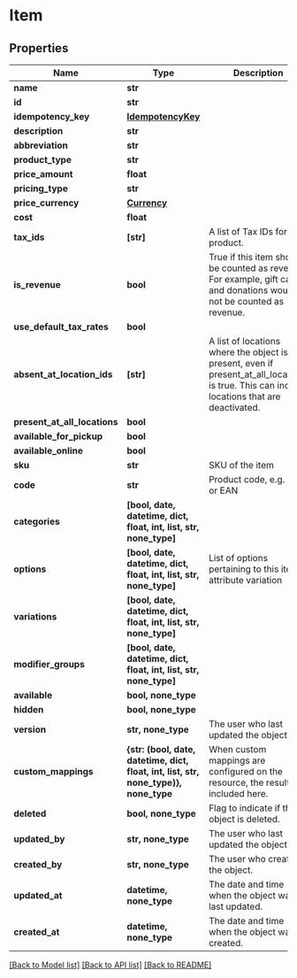 # Item


## Properties
Name | Type | Description | Notes
------------ | ------------- | ------------- | -------------
**name** | **str** |  | 
**id** | **str** |  | [optional] 
**idempotency_key** | [**IdempotencyKey**](IdempotencyKey.md) |  | [optional] 
**description** | **str** |  | [optional] 
**abbreviation** | **str** |  | [optional] 
**product_type** | **str** |  | [optional] 
**price_amount** | **float** |  | [optional] 
**pricing_type** | **str** |  | [optional] 
**price_currency** | [**Currency**](Currency.md) |  | [optional] 
**cost** | **float** |  | [optional] 
**tax_ids** | **[str]** | A list of Tax IDs for the product. | [optional] 
**is_revenue** | **bool** | True if this item should be counted as revenue. For example, gift cards and donations would not be counted as revenue. | [optional] 
**use_default_tax_rates** | **bool** |  | [optional] 
**absent_at_location_ids** | **[str]** | A list of locations where the object is not present, even if present_at_all_locations is true. This can include locations that are deactivated. | [optional] 
**present_at_all_locations** | **bool** |  | [optional] 
**available_for_pickup** | **bool** |  | [optional] 
**available_online** | **bool** |  | [optional] 
**sku** | **str** | SKU of the item | [optional] 
**code** | **str** | Product code, e.g. UPC or EAN | [optional] 
**categories** | **[bool, date, datetime, dict, float, int, list, str, none_type]** |  | [optional] 
**options** | **[bool, date, datetime, dict, float, int, list, str, none_type]** | List of options pertaining to this item&#39;s attribute variation | [optional] 
**variations** | **[bool, date, datetime, dict, float, int, list, str, none_type]** |  | [optional] 
**modifier_groups** | **[bool, date, datetime, dict, float, int, list, str, none_type]** |  | [optional] 
**available** | **bool, none_type** |  | [optional] 
**hidden** | **bool, none_type** |  | [optional] 
**version** | **str, none_type** | The user who last updated the object. | [optional] [readonly] 
**custom_mappings** | **{str: (bool, date, datetime, dict, float, int, list, str, none_type)}, none_type** | When custom mappings are configured on the resource, the result is included here. | [optional] 
**deleted** | **bool, none_type** | Flag to indicate if the object is deleted. | [optional] 
**updated_by** | **str, none_type** | The user who last updated the object. | [optional] [readonly] 
**created_by** | **str, none_type** | The user who created the object. | [optional] [readonly] 
**updated_at** | **datetime, none_type** | The date and time when the object was last updated. | [optional] [readonly] 
**created_at** | **datetime, none_type** | The date and time when the object was created. | [optional] [readonly] 

[[Back to Model list]](../../README.md#documentation-for-models) [[Back to API list]](../../README.md#documentation-for-api-endpoints) [[Back to README]](../../README.md)


